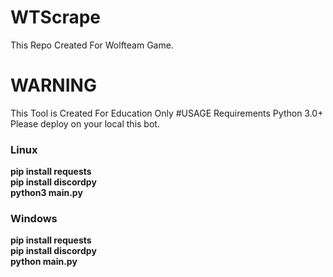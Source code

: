 # WTScrape
This Repo Created For Wolfteam Game.
# WARNING
This Tool is Created For Education Only
#USAGE
Requirements Python 3.0+ 
Please deploy on your local this bot.
<br>
<h3>Linux</h3>
<b>pip install requests</b>
<br>
<b>pip install discordpy</b>
<br>
<b>python3 main.py</b>
<br>
<h3>Windows</h3>
<b>pip install requests</b>
<br>
<b>pip install discordpy</b>
<br>
<b>python main.py</b>

